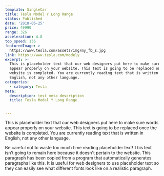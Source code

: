 ```yaml
---
template: SingleCar
title: Tesla Model Y Long Range
status: Published
date: '2018-05-25'
price: 49990
range: 326
acceleration: 4.8
top_speed: 135
featuredImage: >-
  https://www.tesla.com/assets/img/my_fb_s.jpg
link: https://www.tesla.com/modely
excerpt: >-
  This is placeholder text that our web designers put here to make sure words
  appear properly on your website. This text is going to be replaced once the
  website is completed. You are currently reading text that is written in
  English, not any other language.
categories:
  - category: Tesla
meta:
  description: test meta description
  title: Tesla Model Y Long Range


---
```


This is placeholder text that our web designers put here to make sure words appear properly on your website. This text is going to be replaced once the website is completed. You are currently reading text that is written in English, not any other language.

Be careful not to waste too much time reading placeholder text! This text isn’t going to remain here because it doesn't pertain to the website. This paragraph has been copied from a program that automatically generates paragraphs like this. It is useful for web designers to use placeholder text so they can easily see what different fonts look like on a realistic paragraph.
